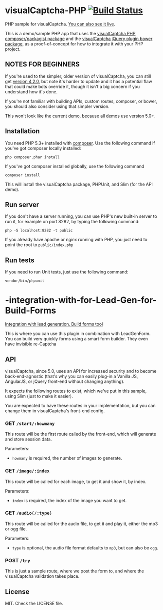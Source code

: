 visualCaptcha-PHP [![Build Status](https://travis-ci.org/emotionLoop/visualCaptcha-PHP.png?branch=master)](https://travis-ci.org/emotionLoop/visualCaptcha-PHP)
==================

PHP sample for visualCaptcha. [You can also see it live](http://demo.visualcaptcha.net).

This is a demo/sample PHP app that uses the [visualCaptcha PHP composer/packagist package](https://github.com/emotionLoop/visualCaptcha-packagist) and the [visualCaptcha jQuery plugin bower package](https://github.com/emotionLoop/visualCaptcha-frontend-jquery), as a proof-of-concept for how to integrate it with your PHP project.

## NOTES FOR BEGINNERS

If you're used to the simpler, older version of visualCaptcha, you can still get [version 4.2.0](https://github.com/emotionLoop/visualCaptcha-PHP/tree/v4.2.0), but note it's harder to update and it has a potential flaw that could make bots override it, though it isn't a big concern if you understand how it's done.

If you're not familiar with building APIs, custom routes, composer, or bower, you should also consider using that simpler version.

This won't look like the current demo, because all demos use version 5.0+.


## Installation 

You need PHP 5.3+ installed with [composer](https://getcomposer.org/doc/00-intro.md#downloading-the-composer-executable). Use the following command if you've got composer locally installed:
```
php composer.phar install
```
If you've got composer installed globally, use the following command
```
composer install
```

This will install the visualCaptcha package, PHPUnit, and Slim (for the API demo).


## Run server

If you don't have a server running, you can use PHP's new built-in server to run it, for example on port 8282, by typing the following command:
```
php -S localhost:8282 -t public
```

If you already have apache or nginx running with PHP, you just need to point the root to `public/index.php`


## Run tests

If you need to run Unit tests, just use the following command:
```
vendor/bin/phpunit
```

# -integration-with-for-Lead-Gen-for-Build-Forms

[Integration with lead generation. Build forms tool](https://leadgenapp.io)

This is where you can use this plugin in combination with LeadGenForm. You can build very quickly forms using a smart form builder. They even have invisible re-Captcha


## API

visualCaptcha, since 5.0, uses an API for increased security and to become back-end-agnostic (that's why you can easily plug-in a Vanilla JS, AngularJS, or jQuery front-end without changing anything).

It expects the following routes to exist, which we've put in this sample, using Slim (just to make it easier).

You are expected to have these routes in your implementation, but you can change them in visualCaptcha's front-end config.

### GET `/start/:howmany`

This route will be the first route called by the front-end, which will generate and store session data.

Parameters:

- `howmany` is required, the number of images to generate.

### GET `/image/:index`

This route will be called for each image, to get it and show it, by index.

Parameters:

- `index` is required, the index of the image you want to get.

### GET `/audio(/:type)`

This route will be called for the audio file, to get it and play it, either the mp3 or ogg file.

Parameters:

- `type` is optional, the audio file format defaults to `mp3`, but can also be `ogg`.

### POST `/try` 

This is just a sample route, where we post the form to, and where the visualCaptcha validation takes place.


## License

MIT. Check the LICENSE file.
